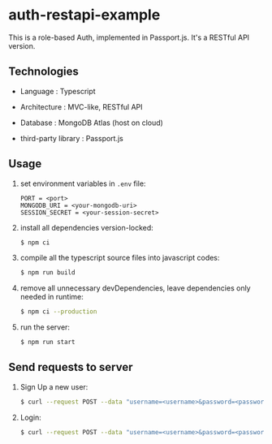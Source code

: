 # auth-restapi-example

This is a role-based Auth, implemented in Passport.js. It's a RESTful API version.

## Technologies

- Language : Typescript

- Architecture : MVC-like, RESTful API

- Database : MongoDB Atlas (host on cloud)

- third-party library : Passport.js

## Usage

1. set environment variables in `.env` file:

    ```.env
    PORT = <port>
    MONGODB_URI = <your-mongodb-uri>
    SESSION_SECRET = <your-session-secret>
    ```

2. install all dependencies version-locked:

    ```bash
    $ npm ci
    ```

3. compile all the typescript source files into javascript codes:

    ```bash
    $ npm run build
    ```

4. remove all unnecessary devDependencies, leave dependencies only needed in runtime:

    ```bash
    $ npm ci --production
    ```

5. run the server:

    ```bash
    $ npm run start
    ```

## Send requests to server

1. Sign Up a new user:

    ```bash
    $ curl --request POST --data "username=<username>&password=<password>" http://localhost:<port>/auth/sign-up
    ```

2. Login:

    ```bash
    $ curl --request POST --data "username=<username>&password=<password>" http://localhost:<port>/auth/login
    ```
